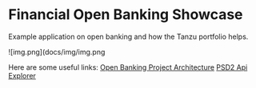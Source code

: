 
# Financial Open Banking Showcase

Example application on open banking and how the Tanzu portfolio helps. 

![img.png](docs/img/img.png



Here are some useful links:
[Open Banking Project Architecture](https://github.com/OpenBankProject/OBP-API/wiki/Open-Bank-Project-Architecture)
[PSD2 Api Explorer](https://psd2-apiexplorer.openbankproject.com/?tags=PSD2&operation_id=OBPv3_0_0-getCoreTransactionsForBankAccount&currentTag=Transaction&bank_id=at02-0182--01&account_id=&view_id=&counterparty_id=&transaction_id=)
